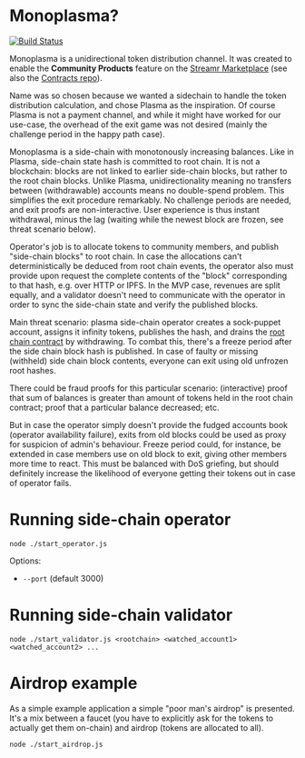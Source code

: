 # Monoplasma?

[![Build Status](https://travis-ci.com/streamr-dev/monoplasma.svg?token=9unddqKugX2cPcyhtVxp&branch=master)](https://travis-ci.com/streamr-dev/monoplasma)

Monoplasma is a unidirectional token distribution channel. It was created to enable the **Community Products** feature on the [Streamr Marketplace](https://github.com/streamr-dev/marketplace) (see also the [Contracts repo](https://github.com/streamr-dev/marketplace-contracts)).

Name was so chosen because we wanted a sidechain to handle the token distribution calculation, and chose Plasma as the inspiration. Of course Plasma is not a payment channel, and while it might have worked for our use-case, the overhead of the exit game was not desired (mainly the challenge period in the happy path case).

Monoplasma is a side-chain with monotonously increasing balances. Like in Plasma, side-chain state hash is committed to root chain. It is not a blockchain: blocks are not linked to earlier side-chain blocks, but rather to the root chain blocks. Unlike Plasma, unidirectionality meaning no transfers between (withdrawable) accounts means no double-spend problem. This simplifies the exit procedure remarkably. No challenge periods are needed, and exit proofs are non-interactive. User experience is thus instant withdrawal, minus the lag (waiting while the newest block are frozen, see threat scenario below).

Operator's job is to allocate tokens to community members, and publish "side-chain blocks" to root chain. In case the allocations can't deterministically be deduced from root chain events, the operator also must provide upon request the complete contents of the "block" corresponding to that hash, e.g. over HTTP or IPFS. In the MVP case, revenues are split equally, and a validator doesn't need to communicate with the operator in order to sync the side-chain state and verify the published blocks.

Main threat scenario: plasma side-chain operator creates a sock-puppet account, assigns it infinity tokens, publishes the hash, and drains the [root chain contract](contracts/SidechainCommunity.sol) by withdrawing. To combat this, there's a freeze period after the side chain block hash is published. In case of faulty or missing (withheld) side chain block contents, everyone can exit using old unfrozen root hashes.

There could be fraud proofs for this particular scenario: (interactive) proof that sum of balances is greater than amount of tokens held in the root chain contract; proof that a particular balance decreased; etc.

But in case the operator simply doesn't provide the fudged accounts book (operator availability failure), exits from old blocks could be used as proxy for suspicion of admin's behaviour. Freeze period could, for instance, be extended in case members use on old block to exit, giving other members more time to react. This must be balanced with DoS griefing, but should definitely increase the likelihood of everyone getting their tokens out in case of operator fails.

# Running side-chain operator

`node ./start_operator.js`

Options:
* `--port` (default 3000)

# Running side-chain validator

`node ./start_validator.js <rootchain> <watched_account1> <watched_account2> ...`

# Airdrop example

As a simple example application a simple "poor man's airdrop" is presented. It's a mix between a faucet (you have to explicitly ask for the tokens to actually get them on-chain) and airdrop (tokens are allocated to all).

`node ./start_airdrop.js`
